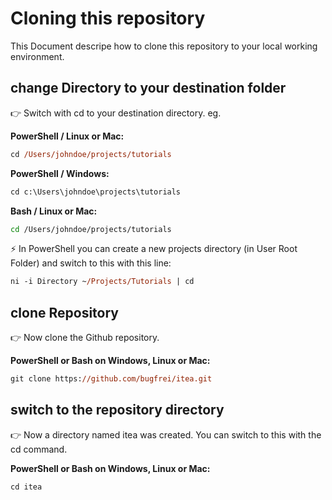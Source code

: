 # Cloning this repository

This Document descripe how to clone this repository to your local working environment.

## change Directory to your destination folder

👉 Switch with cd <path> to your destination directory. eg.

**PowerShell / Linux or Mac:**
```ps
cd /Users/johndoe/projects/tutorials 
```
**PowerShell / Windows:**
```ps
cd c:\Users\johndoe\projects\tutorials
```
**Bash / Linux or Mac:**
```bash
cd /Users/johndoe/projects/tutorials 
```

⚡ In PowerShell you can create a new projects directory (in User Root Folder) and switch to this with this line:
```ps
ni -i Directory ~/Projects/Tutorials | cd
```
## clone Repository

👉 Now clone the Github repository.

**PowerShell or Bash on Windows, Linux or Mac:**
```ps
git clone https://github.com/bugfrei/itea.git
```

## switch to the repository directory

👉 Now a directory named itea was created. You can switch to this with the cd command.<br />

**PowerShell or Bash on Windows, Linux or Mac:**
```ps
cd itea
```

